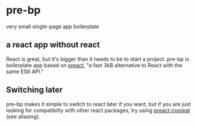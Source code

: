 # pre-bp
very small single-page app boilerplate


## a react app without react
React is great, but it's bigger than it needs to be to start a project. pre-bp
is boilerplate app based on [preact](https://preactjs.com/),
"a fast 3kB alternative to React with the same ES6 API."

## Switching later
pre-bp makes it simple to switch to react later if you want, but if you are
just looking for compatibilty with other react packages, try using
[preact-compat](https://preactjs.com/guide/switching-to-preact) (see aliasing).
